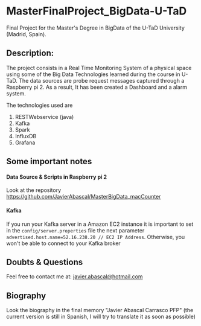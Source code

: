 # MasterFinalProject_BigData-U-TaD
Final Project for the Master's Degree in BigData of the U-TaD University (Madrid, Spain).

## Description:

The project consists in a Real Time Monitoring System of a physical space using some of the Big Data Technologies learned during the course in U-TaD. The data sources are probe request messages captured through a Raspberry pi 2. As a result, It has been created a Dashboard and a alarm system. 

The technologies used are

1. RESTWebservice (java)
2. Kafka
2. Spark
3. InfluxDB
4. Grafana




## Some important notes ##

#### Data Source & Scripts in Raspberry pi 2 ####

Look at the repository https://github.com/JavierAbascal/MasterBigData_macCounter

#### Kafka ####

If you run your Kafka server in a Amazon EC2 instance it is important to set in the `config/server.properties` file the next parameter `advertised.host.name=52.16.238.20 // EC2 IP Address`. Otherwise, you won't be able to connect to your Kafka broker

## Doubts & Questions ##

Feel free to contact me at: javier.abascal@hotmail.com 

## Biography ##

Look the biography in the final memory "Javier Abascal Carrasco PFP" (the current version is still in Spanish, I will try to translate it as soon as possible)
